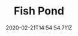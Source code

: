 ---
templateKey: blog-post
title: Fish Pond
type: building
description: Stone (200) Seaweed (5) Green Algae (5), Raise fish and harvest their produce. Fish multiply over time.
featuredpost: false
date: 2020-02-21T14:54:54.711Z
featuredimage: /img/Fish_Pond.png
cost: 5000
footprint: 5x5
source: robin
tags:
  - Stone
  - Seaweed
  - Green Algae
  - 
---